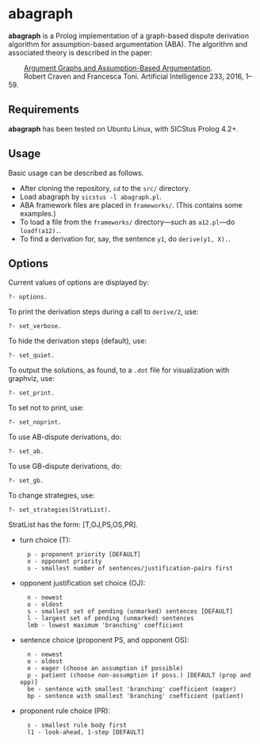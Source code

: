 # abagraph

**abagraph** is a Prolog implementation of a graph-based dispute derivation algorithm for assumption-based argumentation (ABA).  The algorithm and associated theory is described in the paper:

&nbsp;&nbsp;&nbsp;&nbsp;&nbsp;&nbsp;&nbsp;&nbsp;[Argument Graphs and Assumption-Based Argumentation](http://robertcraven.org/papers/2016_arggraphs.pdf).  
&nbsp;&nbsp;&nbsp;&nbsp;&nbsp;&nbsp;&nbsp;&nbsp;Robert Craven and Francesca Toni. Artificial Intelligence 233, 2016, 1–59.

## Requirements

**abagraph** has been tested on Ubuntu Linux, with SICStus Prolog 4.2+.

## Usage

Basic usage can be described as follows.

- After cloning the repository, `cd` to the `src/` directory.
- Load abagraph by `sicstus -l abagraph.pl`.
- ABA framework files are placed in `frameworks/`.  (This contains some examples.)
- To load a file from the `frameworks/` directory—such as `a12.pl`—do `loadf(a12).`.
- To find a derivation for, say, the sentence `y1`, do `derive(y1, X).`.

## Options

Current values of options are displayed by:

    ?- options.

To print the derivation steps during a call to `derive/2`, use:

    ?- set_verbose.

To hide the derivation steps (default), use:

    ?- set_quiet.

To output the solutions, as found, to a `.dot` file for visualization with graphviz, use:

    ?- set_print.

To set not to print, use:

    ?- set_noprint.

To use AB-dispute derivations, do:

    ?- set_ab.

To use GB-dispute derivations, do:

    ?- set_gb.

To change strategies, use:

    ?- set_strategies(StratList).

StratList has the form: [T,OJ,PS,OS,PR].

- turn choice (T):

        p - proponent priority [DEFAULT]
        o - opponent priority
        s - smallest number of sentences/justification-pairs first

- opponent justification set choice (OJ):

        n - newest
        o - oldest
        s - smallest set of pending (unmarked) sentences [DEFAULT]
        l - largest set of pending (unmarked) sentences
        lmb - lowest maximum 'branching' coefficient

- sentence choice (proponent PS, and opponent OS):

        n - newest
        o - oldest
        e - eager (choose an assumption if possible)
        p - patient (choose non-assumption if poss.) [DEFAULT (prop and opp)]
        be - sentence with smallest 'branching' coefficient (eager)
        bp - sentence with smallest 'branching' coefficient (patient)

- proponent rule choice (PR):

        s - smallest rule body first
        l1 - look-ahead, 1-step [DEFAULT]

